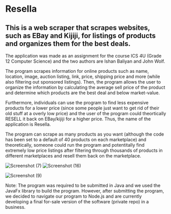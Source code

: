 # Resella

## This is a web scraper that scrapes websites, such as EBay and Kijiji, for listings of products and organizes them for the best deals.

The application was made as an assignment for the course ICS 4U (Grade 12 Computer Science) and the two authors are Ishan Baliyan and John Wolf.

The program scrapes information for online products such as name, location, image, auction listing, link, price, shipping price and more (while also filtering out sponsored listings).
Then, the program allows the user to organize the information by calculating the average sell price of the product and determine which products are the best deal and below market-value.

Furthermore, individuals can use the program to find less expensive products for a lower price (since some people just want to get rid of their old stuff at a overly low price) and the user of the program could theortically RESELL it back on EBay/kijiji for a higher price.
Thus, the name of the application is Resella.

The program can scrape as many products as you want (although the code has been set to a default of 40 products on each marketplace) and theoretically, someone could run the program and potentitally find extremely low price listings after filtering through thousands of products in different marketplaces and resell them back on the marketplace.

![Screenshot (7)](https://user-images.githubusercontent.com/43831507/95703871-73b8ae00-0c1d-11eb-8c3d-4df40c990554.png)
![Screenshot (16)](https://user-images.githubusercontent.com/43831507/95705901-69011780-0c23-11eb-8c4b-23caf5679c8e.png)

![Screenshot (9)](https://user-images.githubusercontent.com/43831507/95703893-774c3500-0c1d-11eb-9e68-c99023f57c34.png)

Note: The program was required to be submitted in Java and we used the JavaFx library to build the program. However, after submitting the program, we decided to navigate our program to Node.js and are currently developing a final for-sale version of the software (private repo) in a business.


